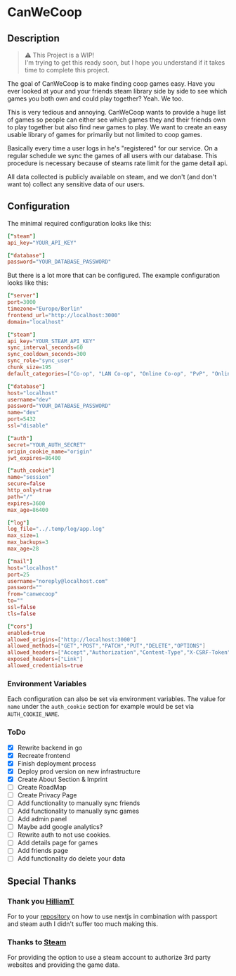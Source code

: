 # CanWeCoop

## Description

> :warning: This Project is a WIP! <br> I'm trying to get this ready soon, but I hope you understand if it takes time to complete this project.

The goal of CanWeCoop is to make finding coop games easy. Have you ever looked at your and your friends steam library side by side to see which games you both own and could play together? Yeah. We too.

This is very tedious and annoying. CanWeCoop wants to provide a huge list of games so people can either see which games they and their friends own to play together but also find new games to play. We want to create an easy usable library of games for primarily but not limited to coop games.

Basically every time a user logs in he's "registered" for our service. On a regular schedule we sync the games of all users with our database. This procedure is necessary because of steams rate limit for the game detail api.

All data collected is publicly available on steam, and we don't (and don't want to) collect any sensitive data of our users.

## Configuration

The minimal required configuration looks like this:

```toml
["steam"]
api_key="YOUR_API_KEY"

["database"]
password="YOUR_DATABASE_PASSWORD"
```

But there is a lot more that can be configured. The example configuration looks like this:

```toml
["server"]
port=3000
timezone="Europe/Berlin"
frontend_url="http://localhost:3000"
domain="localhost"

["steam"]
api_key="YOUR_STEAM_API_KEY"
sync_interval_seconds=60
sync_cooldown_seconds=300
sync_role="sync_user"
chunk_size=195
default_categories=["Co-op", "LAN Co-op", "Online Co-op", "PvP", "Online PvP", "Shared/Split Screen", "Shared/Split Screen PvP", "Shared/Split Screen Co-op" "Cross-Platform Multiplayer", "Multi-player"]

["database"]
host="localhost"
username="dev"
password="YOUR_DATABASE_PASSWORD"
name="dev"
port=5432
ssl="disable"

["auth"]
secret="YOUR_AUTH_SECRET"
origin_cookie_name="origin"
jwt_expires=86400

["auth_cookie"]
name="session"
secure=false
http_only=true
path="/"
expires=3600
max_age=86400

["log"]
log_file="../.temp/log/app.log"
max_size=1
max_backups=3
max_age=28

["mail"]
host="localhost"
port=25
username="noreply@localhost.com"
password=""
from="canwecoop"
to=""
ssl=false
tls=false

["cors"]
enabled=true
allowed_origins=["http://localhost:3000"]
allowed_methods=["GET","POST","PATCH","PUT","DELETE","OPTIONS"]
allowed_headers=["Accept","Authorization","Content-Type","X-CSRF-Token"]
exposed_headers=["Link"]
allowed_credentials=true
```

### Environment Variables

Each configuration can also be set via environment variables. The value for `name` under the `auth_cookie` section for example would be set via `AUTH_COOKIE_NAME`.

### ToDo

- [x] Rewrite backend in go
- [x] Recreate frontend
- [x] Finish deployment process
- [x] Deploy prod version on new infrastructure
- [x] Create About Section & Imprint
- [ ] Create RoadMap
- [ ] Create Privacy Page
- [ ] Add functionality to manually sync friends
- [ ] Add functionality to manually sync games
- [ ] Add admin panel
- [ ] Maybe add google analytics?
- [ ] Rewrite auth to not use cookies.
- [ ] Add details page for games
- [ ] Add friends page
- [ ] Add functionality do delete your data

## Special Thanks

### Thank you [HilliamT](https://github.com/HilliamT) </br>

For to your [repository](https://github.com/HilliamT/nextjs-steam-auth) on how to use nextjs in combination with passport and steam auth I didn't suffer too much making this.

### Thanks to [Steam](https://store.steampowered.com/) </br>

For providing the option to use a steam account to authorize 3rd party websites and providing the game data.
